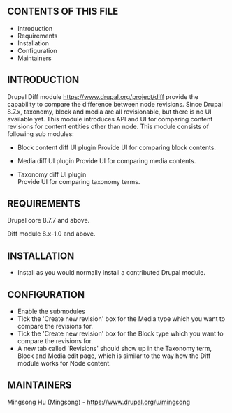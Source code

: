 CONTENTS OF THIS FILE
---------------------
   
 * Introduction
 * Requirements
 * Installation
 * Configuration
 * Maintainers

 INTRODUCTION
------------

Drupal Diff module https://www.drupal.org/project/diff provide the capability to compare the difference between node revisions.
Since Drupal 8.7.x, taxonomy, block and media are all revisionable, but there is no UI available yet. This module introduces API and UI for comparing content revisions for content entities other than node.
This module consists of following sub modules:

* Block content diff UI plugin
Provide UI for comparing block contents.

* Media diff UI plugin
Provide UI for comparing media contents.

* Taxonomy diff UI plugin  
Provide UI for comparing taxonomy terms.

REQUIREMENTS
------------
Drupal core 8.7.7 and above.

Diff module 8.x-1.0 and above.

INSTALLATION
------------

* Install as you would normally install a contributed Drupal module.

CONFIGURATION
-------------
* Enable the submodules
* Tick the 'Create new revision' box for the Media type which you want to compare the revisions for.
* Tick the 'Create new revision' box for the Block type which you want to compare the revisions for.
* A new tab called 'Revisions' should show up in the Taxonomy term, Block and Media edit page, which is similar to the way how the Diff module works for Node content.

MAINTAINERS
-----------

Mingsong Hu (Mingsong) - https://www.drupal.org/u/mingsong